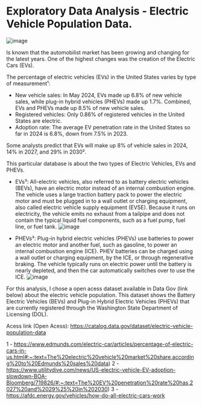 # Exploratory Data Analysis - Electric Vehicle Population Data.

![image](https://github.com/user-attachments/assets/ca8f4eb0-a7cc-4443-940c-4c4f7b8cd4e3)

Is known that the automobilist market has been growing and changing for the latest years. One of the highest changes was the creation of the Electric Cars (EVs). 

The percentage of electric vehicles (EVs) in the United States varies by type of measurement¹:
- New vehicle sales: In May 2024, EVs made up 6.8% of new vehicle sales, while plug-in hybrid vehicles (PHEVs) made up 1.7%. Combined, EVs and PHEVs made up 8.5% of new vehicle sales. 
- Registered vehicles: Only 0.86% of registered vehicles in the United States are electric. 
- Adoption rate: The average EV penetration rate in the United States so far in 2024 is 6.8%, down from 7.5% in 2023.

Some analysts predict that EVs will make up 8% of vehicle sales in 2024, 14% in 2027, and 29% in 2030².

This particular database is about the two types of Electric Vehicles, EVs and PHEVs. 
- EVs³: All-electric vehicles, also referred to as battery electric vehicles (BEVs), have an electric motor instead of an internal combustion engine. The vehicle uses a large traction battery pack to power the electric motor and must be plugged in to a wall outlet or charging equipment, also called electric vehicle supply equipment (EVSE). Because it runs on electricity, the vehicle emits no exhaust from a tailpipe and does not contain the typical liquid fuel components, such as a fuel pump, fuel line, or fuel tank.
![image](https://github.com/user-attachments/assets/aab04879-b3b8-4d75-b49b-91f819d44047)

- PHEVs³: Plug-in hybrid electric vehicles (PHEVs) use batteries to power an electric motor and another fuel, such as gasoline, to power an internal combustion engine (ICE). PHEV batteries can be charged using a wall outlet or charging equipment, by the ICE, or through regenerative braking. The vehicle typically runs on electric power until the battery is nearly depleted, and then the car automatically switches over to use the ICE.
![image](https://github.com/user-attachments/assets/d225a0a3-3dd1-4b82-afe2-34a53e0815d0)


For this analysis, I chose a open acess dataset available in Data Gov (link below) about the electric vehicle population. This dataset shows the Battery Electric Vehicles (BEVs) and Plug-in Hybrid Electric Vehicles (PHEVs) that are currently registered through the Washington State Department of Licensing (DOL).

Acess link (Open Acess): https://catalog.data.gov/dataset/electric-vehicle-population-data


1 - https://www.edmunds.com/electric-car/articles/percentage-of-electric-cars-in-us.html#:~:text=The%20electric%20vehicle%20market%20share,according%20to%20Edmunds%20sales%20data)
2 - https://www.utilitydive.com/news/US-electric-vehicle-EV-adoption-slowdown-BOA-Bloomberg/719826/#:~:text=The%20EV%20penetration%20rate%20has,2027%20and%2029%25%20in%202030)
3 - https://afdc.energy.gov/vehicles/how-do-all-electric-cars-work
